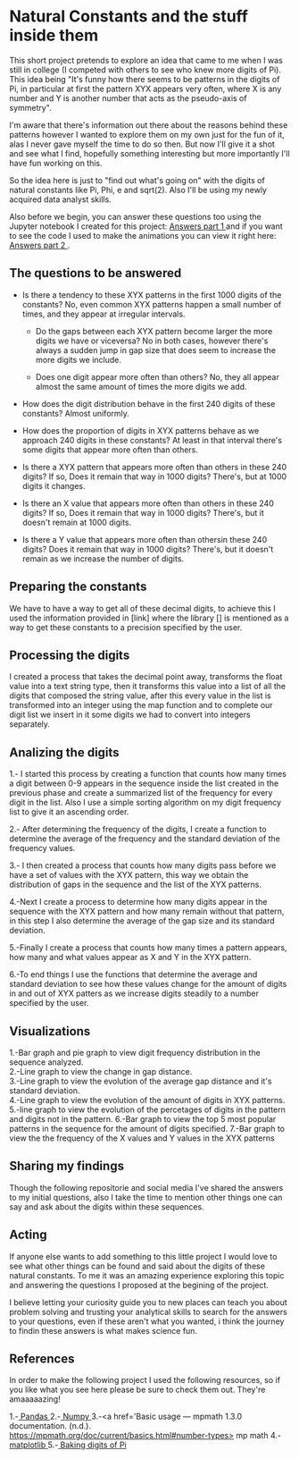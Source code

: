 # Natural Constants and the stuff inside them

This short project pretends to explore an idea that came to me when I was still in college (I competed with others to see who knew more digits of Pi). This idea being "It's funny how there seems to be patterns in the digits of Pi, in particular at first the pattern XYX appears very often, where X is any number and Y is another number that acts as the pseudo-axis of symmetry".<br>

I'm aware that there's information out there about the reasons behind these patterns however I wanted to explore them on my own just for the fun of it, alas I never gave myself the time to do so then. But now I'll give it a shot and see what I find, hopefully something interesting but more importantly I'll have fun working on this.<br> 

So the idea here is just to "find out what's going on" with the digits of natural constants like Pi, Phi, e and sqrt(2). Also I'll be using my newly acquired data analyst skills.<br>

Also before we begin, you can answer these questions too using the Jupyter notebook I created for this project: <a href="https://github.com/uli-wizrd/short_NC_analysis/blob/main/NDS_p1_ENG.ipynb" target="_blank"> Answers part 1 <a> and if you want to see the code I used to make the animations you can view it right here: <a href="https://github.com/uli-wizrd/short_NC_analysis/blob/main/NDS_p2_ENG.ipynb" target="_blank"> Answers part 2 <a> .<br> 

## The questions to be answered

- Is there a tendency to these XYX patterns in the first 1000 digits of the constants? No, even common XYX patterns happen a small number of times, and they appear at irregular intervals.<br> 
  
  - Do the gaps between each XYX pattern become larger the more digits we have or viceversa? No in both cases, however there's always a sudden jump in gap size that does seem to increase the more digits we include.<br>

  - Does one digit appear more often than others? No, they all appear almost the same amount of times the more digits we add.<br>
  
- How does the digit distribution behave in the first 240 digits of these constants? Almost uniformly.<br>

- How does the proportion of digits in XYX patterns behave as we approach 240 digits in these constants? At least in that interval there's some digits that appear more often than others.<br>
  
- Is there a XYX pattern that appears more often than others in these 240 digits? If so, Does it remain that way in 1000 digits? There's, but at 1000 digits it changes.<br>
  
- Is there an X value that appears more often than others in these 240 digits? If so, Does it remain that way in 1000 digits? There's, but it doesn't remain at 1000 digits.<br>
  
- Is there a Y value that appears more often than othersin these 240 digits? Does it remain that way in 1000 digits? There's, but it doesn't remain as we increase the number of digits.<br>
  
## Preparing the constants

We have to have a way to get all of these decimal digits, to achieve this I used the information provided in [link] where the library [] is mentioned as a way to get these constants to a precision specified by the user. 

## Processing the digits

I created a process that takes the decimal point away, transforms the float value into a text string type, then it transforms this value into a list of all the digits that composed the string value, after this every value in the list is transformed into an integer using the map function and to complete our digit list we insert in it some digits we had to convert into integers separately.

## Analizing the digits
  
1.- I started this process by creating a function that counts how many times a digit between 0-9 appears in the sequence inside the list created in the previous phase and create a summarized list of the frequency for every digit in the list. Also I use a simple sorting algorithm on my digit frequency list to give it an ascending order.

2.- After determining the frequency of the digits, I create a function to determine the average of the frequency and the standard deviation of the frequency values.

3.- I then created a process that counts how many digits pass before we have a set of values with the XYX pattern, this way we obtain the distribution of gaps in the sequence and the list of the XYX patterns.

4.-Next I create a process to determine how many digits appear in the sequence with the XYX pattern and how many remain without that pattern, in this step I also determine the average of the gap size and its standard deviation.

5.-Finally I create a process that counts how many times a pattern appears, how many and what values appear as X and Y in the XYX pattern.

6.-To end things I use the functions that determine the average and standard deviation to see how these values change for the amount of digits in and out of XYX patters as we increase digits steadily to a number specified by the user.

## Visualizations

1.-Bar graph and pie graph to view digit frequency distribution in the sequence analyzed.<br>
2.-Line graph to view the change in gap distance.<br>
3.-Line graph to view the evolution of the average gap distance and it's standard deviation.<br>
4.-Line graph to view the evolution of the amount of digits in XYX patterns.
5.-line graph to view the evolution of the percetages of digits in the pattern and digits not in the pattern.
6.-Bar graph to view the top 5 most popular patterns in the sequence for the amount of digits specified.
7.-Bar graph to view the the frequency of the X values and Y values in the XYX patterns

## Sharing my findings

Though the following repositorie and social media I've shared the answers to my initial questions, also I take the time to mention other things one can say and ask about the digits within these sequences.<br>

## Acting

If anyone else wants to add something to this little project I would love to see what other things can be found and said about the digits of these natural constants. To me it was an amazing experience exploring this topic and answering the questions I proposed at the begining of the project.

I believe letting your curiosity guide you to new places can teach you about problem solving and trusting your analytical skills to search for the answers to your questions, even if these aren't what you wanted, i think the journey to findin these answers is what makes science fun.

## References

In order to make the following project I used the following resources, so if you like what you see here please be sure to check them out. They're amaaaaazing!

1.-<a href = 'pandas - Python Data Analysis Library. (n.d.). https://pandas.pydata.org/' > Pandas <a>
2.-<a href='NumPy. (n.d.). https://numpy.org/'> Numpy <a>
3.-<a href='Basic usage — mpmath 1.3.0 documentation. (n.d.). https://mpmath.org/doc/current/basics.html#number-types> mp math <a>
4.-<a href='Color — Matplotlib 3.7.1 documentation. (n.d.). https://matplotlib.org/stable/gallery/color/index.html'> matplotlib <a>
5.-<a href='Craig, J. C. (2022, January 7). Baking 1000 Digits of Pi from 3 Small Lines of Python. Medium. https://jccraig.medium.com/baking-1000-digits-of-pi-from-3-small-lines-of-python-579da9c3bc49'> Baking digits of Pi <a>
